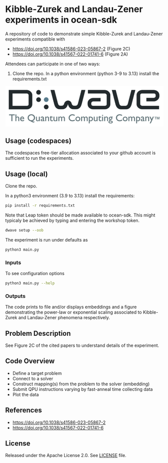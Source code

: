 # Kibble-Zurek and Landau-Zener experiments in ocean-sdk

A repository of code to demonstrate simple Kibble-Zurek and Landau-Zener
experiments compatible with

* https://doi.org/10.1038/s41586-023-05867-2 (Figure 2C)
* https://doi.org/10.1038/s41567-022-01741-6 (Figure 2A)

Attendees can participate in one of two ways:
1. Clone the repo. In a python environment (python 3-9 to 3.13) install the requirements.txt

![D-Wave Logo](dwave_logo.png)

## Usage (codespaces)

The codespaces free-tier allocation associated to your github account is sufficient to run the experiments.


## Usage (local)
Clone the repo.

In a python3 environment (3.9 to 3.13) install the requirements:

```bash
pip install -r requirements.txt
```

Note that Leap token should be made available to ocean-sdk. This might typicaly be achieved by typing and entering the workshop token.

```bash
dwave setup --oob
```

The experiment is run under defaults as

```bash
python3 main.py
```

### Inputs

To see configuration options
```bash
python3 main.py --help
```

### Outputs

The code prints to file and/or displays embeddings and a figure demonstrating the power-law or exponential scaling associated to Kibble-Zurek and Landau-Zener phenomena respectively.

## Problem Description 

See Figure 2C of the cited papers to understand details of the experiment.

## Code Overview

* Define a target problem
* Connect to a solver
* Construct mapping(s) from the problem to the solver (embedding)
* Submit QPU instructions varying by fast-anneal time collecting data
* Plot the data

## References

* https://doi.org/10.1038/s41586-023-05867-2
* https://doi.org/10.1038/s41567-022-01741-6

## License

Released under the Apache License 2.0. See [LICENSE](LICENSE) file.
